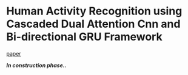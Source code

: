 # Human Activity Recognition using Cascaded Dual Attention Cnn and Bi-directional GRU Framework 
[paper](https://www.mdpi.com/2313-433X/9/7/130) 

***In construction phase..***
